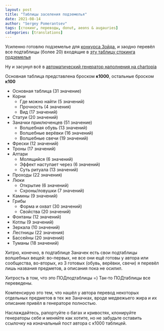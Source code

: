 ```yaml
---
layout: post
title: "Таблицы заселения подземелья"
date: 2021-08-14
author: "Sergey Pomerantsev"
tags: [стокинг, переводы, donut, aeons & augauries]
categories: [translations]
---
```


Усиленно готовлю подземелье для [конкурса Зойда](https://vk.com/@godbound-konkurs-doloi-art-pank), и заодно перевёл все подтаблицы (более 20) входящие в [эту таблицу стокинга подземелья](https://aeonsnaugauries.blogspot.com/2011/11/dungeon-stocking-table.html)

Ну и засунул всё в [автоматический генератор наполнения на chartopia](https://chartopia.d12dev.com/collection/1949/)

Основная таблица представлена броском **к1000**, остальные броском **к100**

- Основная таблица (31 значение)
- Корни
	- Где можно найти (5 значений)
	- Прочность (4 значения)
	- Вид (17 значений)
- Статуи (20 значений)
- Заначки приключенцев (51 значение)
	- Волшебная обувь (13 значений)
	- Волшебные верёвки (16 значений)
	- Волшебные свечи (19 значений)
- Фрески (12 значений)
- Троны (17 значений)
- Алтари
	- Молящийся (6 значений)
	- Эффект наступает через (6 значений)
	- Суть ритуала (13 значений)
- Проходы (22 значения)
- Люки
	- Открытие (6 значений)
	- Схроны/ловушки (7 значений)
- Камины (9 значений)
- Грибы
	- Форма и охват (30 значений)
	- Свойства (20 значений)
- Фонтаны (12 значений)
- Котлы (9 значений)
- Зеркала (10 значений)
- Лестницы (22 значения)
- Бассейны (20 значений)
- Туманы (18 значений)

Хитрю, конечно, в подтаблице Заначек есть свои подтаблицы волшебных вещей: во-первых, не все они ещё готовы у автора или сообщества, во-вторых, из 3 готовых (обувь, верёвки, свечи) я перевёл лишь названия предметов, а описания пока не осилил. 

Хитрость в том, что это ПОДподтаблицы =) Так-то ПОДтаблицы все переведены.

Компенсирую это тем, что нашёл у автора перевод некоторых отдельных предметов в тех же Заначках, вроде медвежьего жира и их описание привёл в генераторе полностью.

Наслаждайтесь, рапортуйте о багах и кривостях, клонируйте генераторы себе и меняйте как хотите, но не забудьте оставить ссылочку на изначальный пост автора с к1000 таблицей.
